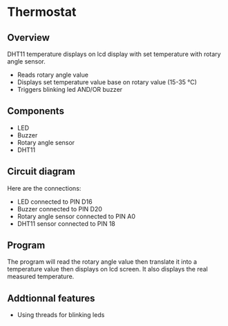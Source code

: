 # Thermostat 

## Overview

DHT11 temperature displays on lcd display with set temperature with rotary angle sensor.

- Reads rotary angle value
- Displays set temperature value base on rotary value (15-35 °C)
- Triggers blinking led AND/OR buzzer  

## Components

- LED
- Buzzer
- Rotary angle sensor
- DHT11

## Circuit diagram 

Here are the connections:

- LED connected to PIN D16
- Buzzer connected to PIN D20
- Rotary angle sensor connected to PIN A0
- DHT11 sensor connected to PIN 18

## Program

The program will read the rotary angle value then translate it into a temperature value then displays on lcd screen. It also displays the real measured temperature. 

## Addtionnal features

- Using threads for blinking leds